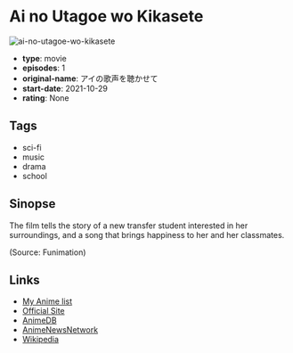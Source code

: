 # Ai no Utagoe wo Kikasete

![ai-no-utagoe-wo-kikasete](https://cdn.myanimelist.net/images/anime/1535/116583.jpg)

-   **type**: movie
-   **episodes**: 1
-   **original-name**: アイの歌声を聴かせて
-   **start-date**: 2021-10-29
-   **rating**: None

## Tags

-   sci-fi
-   music
-   drama
-   school

## Sinopse

The film tells the story of a new transfer student interested in her surroundings, and a song that brings happiness to her and her classmates.

(Source: Funimation)

## Links

-   [My Anime list](https://myanimelist.net/anime/42847/Ai_no_Utagoe_wo_Kikasete)
-   [Official Site](https://ainouta.jp/)
-   [AnimeDB](http://anidb.info/perl-bin/animedb.pl?show=anime&aid=15722)
-   [AnimeNewsNetwork](http://www.animenewsnetwork.com/encyclopedia/anime.php?id=24142)
-   [Wikipedia](https://en.wikipedia.org/wiki/Sing_a_Bit_of_Harmony)

